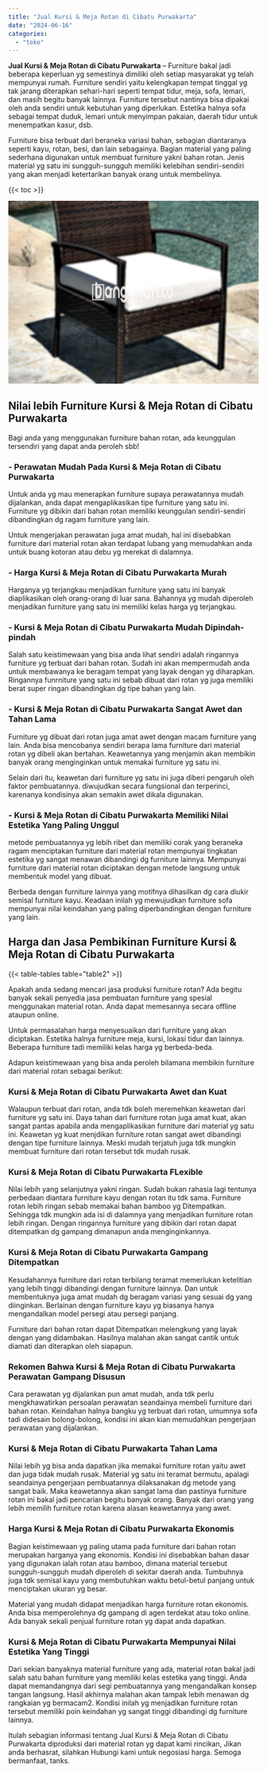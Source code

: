 ```yaml
---
title: "Jual Kursi & Meja Rotan di Cibatu Purwakarta"
date: "2024-06-16"
categories: 
  - "toko"
---
```


**Jual Kursi & Meja Rotan di Cibatu Purwakarta** – Furniture bakal jadi beberapa keperluan yg semestinya dimiliki oleh setiap masyarakat yg telah mempunyai rumah. Furniture sendiri yaitu kelengkapan tempat tinggal yg tak jarang diterapkan sehari-hari seperti tempat tidur, meja, sofa, lemari, dan masih begitu banyak lainnya. Furniture tersebut nantinya bisa dipakai oleh anda sendiri untuk kebutuhan yang diperlukan. Estetika halnya sofa sebagai tempat duduk, lemari untuk menyimpan pakaian, daerah tidur untuk menempatkan kasur, dsb.

Furniture bisa terbuat dari beraneka variasi bahan, sebagian diantaranya seperti kayu, rotan, besi, dan lain sebagainya. Bagian material yang paling sederhana digunakan untuk membuat furniture yakni bahan rotan. Jenis material yg satu ini sungguh-sungguh memiliki kelebihan sendiri-sendiri yang akan menjadi ketertarikan banyak orang untuk membelinya.

{{< toc >}}

![Jual Kursi & Meja Rotan di Cibatu Purwakarta](/images/kursi-meja-rotan-murah03.png)

## Nilai lebih Furniture Kursi & Meja Rotan di Cibatu Purwakarta

Bagi anda yang menggunakan furniture bahan rotan, ada keunggulan tersendiri yang dapat anda peroleh sbb!

### \- Perawatan Mudah Pada Kursi & Meja Rotan di Cibatu Purwakarta

Untuk anda yg mau menerapkan furniture supaya perawatannya mudah dijalankan, anda dapat mengaplikasikan tipe furniture yang satu ini. Furniture yg dibikin dari bahan rotan memiliki keunggulan sendiri-sendiri dibandingkan dg ragam furniture yang lain.

Untuk mengerjakan perawatan juga amat mudah, hal ini disebabkan furniture dari material rotan akan terdapat lubang yang memudahkan anda untuk buang kotoran atau debu yg merekat di dalamnya.

### \- Harga Kursi & Meja Rotan di Cibatu Purwakarta Murah

Harganya yg terjangkau menjadikan furniture yang satu ini banyak diaplikasikan oleh orang-orang di luar sana. Bahannya yg mudah diperoleh menjadikan furniture yang satu ini memiliki kelas harga yg terjangkau.

### \- Kursi & Meja Rotan di Cibatu Purwakarta Mudah Dipindah-pindah

Salah satu keistimewaan yang bisa anda lihat sendiri adalah ringannya furniture yg terbuat dari bahan rotan. Sudah ini akan mempermudah anda untuk membawanya ke beragam tempat yang layak dengan yg diharapkan. Ringannya funrniture yang satu ini sebab dibuat dari rotan yg juga memiliki berat super ringan dibandingkan dg tipe bahan yang lain.

### \- Kursi & Meja Rotan di Cibatu Purwakarta Sangat Awet dan Tahan Lama

Furniture yg dibuat dari rotan juga amat awet dengan macam furniture yang lain. Anda bisa mencobanya sendiri berapa lama furniture dari material rotan yg dibeli akan bertahan. Keawetannya yang menjamin akan membikin banyak orang menginginkan untuk memakai furniture yg satu ini.

Selain dari itu, keawetan dari furniture yg satu ini juga diberi pengaruh oleh faktor pembuatannya. diwujudkan secara fungsional dan terperinci, karenanya kondisinya akan semakin awet dikala digunakan.

### \- Kursi & Meja Rotan di Cibatu Purwakarta Memiliki Nilai Estetika Yang Paling Unggul

metode pembuatannya yg lebih ribet dan memiliki corak yang beraneka ragam menciptakan furniture dari material rotan mempunyai tingkatan estetika yg sangat menawan dibandingi dg furniture lainnya. Mempunyai furniture dari material rotan diciptakan dengan metode langsung untuk membentuk model yang dibuat.

Berbeda dengan furniture lainnya yang motifnya dihasilkan dg cara diukir semisal furniture kayu. Keadaan inilah yg mewujudkan furniture sofa mempunyai nilai keindahan yang paling diperbandingkan dengan furniture yang lain.

## Harga dan Jasa Pembikinan Furniture Kursi & Meja Rotan di Cibatu Purwakarta

{{< table-tables table="table2" >}}

Apakah anda sedang mencari jasa produksi furniture rotan? Ada begitu banyak sekali penyedia jasa pembuatan furniture yang spesial menggunakan material rotan. Anda dapat memesannya secara offline ataupun online.

Untuk permasalahan harga menyesuaikan dari furniture yang akan diciptakan. Estetika halnya furniture meja, kursi, lokasi tidur dan lainnya. Beberapa furniture tadi memiliki kelas harga yg berbeda-beda.

Adapun keistimewaan yang bisa anda peroleh bilamana membikin furniture dari material rotan sebagai berikut:

### Kursi & Meja Rotan di Cibatu Purwakarta Awet dan Kuat

Walaupun terbuat dari rotan, anda tdk boleh meremehkan keawetan dari furniture yg satu ini. Daya tahan dari furniture rotan juga amat kuat, akan sangat pantas apabila anda mengaplikasikan furniture dari material yg satu ini. Keawetan yg kuat menjdikan furniture rotan sangat awet dibandingi dengan tipe furniture lainnya. Meski mudah terjatuh juga tdk mungkin membuat furniture dari rotan tersebut tdk mudah rusak.

### Kursi & Meja Rotan di Cibatu Purwakarta FLexible

Nilai lebih yang selanjutnya yakni ringan. Sudah bukan rahasia lagi tentunya perbedaan diantara furniture kayu dengan rotan itu tdk sama. Furniture rotan lebih ringan sebab memakai bahan bamboo yg Ditempatkan. Sehingga tdk mungkin ada isi di dalamnya yang menjadikan furniture rotan lebih ringan. Dengan ringannya furniture yang dibikin dari rotan dapat ditempatkan dg gampang dimanapun anda menginginkannya.

### Kursi & Meja Rotan di Cibatu Purwakarta Gampang Ditempatkan

Kesudahannya furniture dari rotan terbilang teramat memerlukan ketelitian yang lebih tinggi dibandingi dengan furniture lainnya. Dan untuk membentuknya juga amat mudah dg beragam variasi yang sesuai dg yang diinginkan. Berlainan dengan furniture kayu yg biasanya hanya mengandalkan model persegi atau persegi panjang.

Furniture dari bahan rotan dapat Ditempatkan melengkung yang layak dengan yang didambakan. Hasilnya malahan akan sangat cantik untuk diamati dan diterapkan oleh siapapun.

### Rekomen Bahwa Kursi & Meja Rotan di Cibatu Purwakarta Perawatan Gampang Disusun

Cara perawatan yg dijalankan pun amat mudah, anda tdk perlu mengkhawatirkan persoalan perawatan seandainya membeli furniture dari bahan rotan. Keindahan halnya bangku yg terbuat dari rotan, umumnya sofa tadi didesain bolong-bolong, kondisi ini akan kian memudahkan pengerjaan perawatan yang dijalankan.

### Kursi & Meja Rotan di Cibatu Purwakarta Tahan Lama

Nilai lebih yg bisa anda dapatkan jika memakai furniture rotan yaitu awet dan juga tidak mudah rusak. Material yg satu ini teramat bermutu, apalagi seandainya pengerjaan pembuatannya dilaksanakan dg metode yang sangat baik. Maka keawetannya akan sangat lama dan pastinya furniture rotan ini bakal jadi pencarian begitu banyak orang. Banyak dari orang yang lebih memilih furniture rotan karena alasan keawetannya yang awet.

### Harga Kursi & Meja Rotan di Cibatu Purwakarta Ekonomis

Bagian keistimewaan yg paling utama pada furniture dari bahan rotan merupakan harganya yang ekonomis. Kondisi ini disebabkan bahan dasar yang digunakan ialah rotan atau bamboo, dimana material tersebut sungguh-sungguh mudah diperoleh di sekitar daerah anda. Tumbuhnya juga tdk semisal kayu yang membutuhkan waktu betul-betul panjang untuk menciptakan ukuran yg besar.

Material yang mudah didapat menjadikan harga furniture rotan ekonomis. Anda bisa memperolehnya dg gampang di agen terdekat atau toko online. Ada banyak sekali penjual furniture rotan yg dapat anda dapatkan.

### Kursi & Meja Rotan di Cibatu Purwakarta Mempunyai Nilai Estetika Yang Tinggi

Dari sekian banyaknya material furniture yang ada, material rotan bakal jadi salah satu bahan furniture yang memiliki kelas estetika yang tinggi. Anda dapat memandangnya dari segi pembuatannya yang mengandalkan konsep tangan langsung. Hasil akhirnya malahan akan tampak lebih menawan dg rangkaian yg bermacam2. Kondisi inilah yg menjadikan furniture rotan tersebut memiliki poin keindahan yg sangat tinggi dibandingi dg furniture lainnya.

Itulah sebagian informasi tentang Jual Kursi & Meja Rotan di Cibatu Purwakarta diproduksi dari material rotan yg dapat kami rincikan, Jikan anda berhasrat, silahkan Hubungi kami untuk negosiasi harga. Semoga bermanfaat, tanks.
